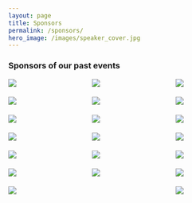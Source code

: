 ```yaml
---
layout: page
title: Sponsors
permalink: /sponsors/
hero_image: /images/speaker_cover.jpg
---
```


### Sponsors of our past events

<style>

.row {
  display: flex;
  flex-direction: row;
  flex-wrap: wrap;
  width: 100%;
}

.column {
  display: flex;
  flex-direction: column;
  flex-basis: 100%;
  flex: 1;
}

img {
	max-width:50%;
	padding-bottom: 20px;
}



</style>

<div class="row">
	<div class="column">
		<img src="../images/Sponsor_logos/ruuvi.jpg">
	    <img src="../images/Sponsor_logos/transferwise.png">
	    <img src="../images/Sponsor_logos/binalyze.png">
	    <img src="../images/Sponsor_logos/ccdcoe.png">
	    <img src="../images/Sponsor_logos/nixu.svg">
	    <img src="../images/Sponsor_logos/cs.png">
	    <img src="../images/Sponsor_logos/disobey.png">
	</div>
	<div class="column">
		<img src="../images/Sponsor_logos/hackerone_logo_gray.png">  
		<img src="../images/Sponsor_logos/rangeforce.png">
	    <img src="../images/Sponsor_logos/Silverskin.png">
	    <img src="../images/Sponsor_logos/gosecure.png">
	    <img src="../images/Sponsor_logos/itkolledz.png">
	    <img src="../images/Sponsor_logos/zone.svg">
	</div>
	<div class="column">
		<img src="../images/Sponsor_logos/KPMGBaltics.png">
	  	<img src="../images/Sponsor_logos/glia.png">
	    <img src="../images/Sponsor_logos/kspace-logo.svg">
	    <img src="../images/Sponsor_logos/tas.png">
	    <img src="../images/Sponsor_logos/vismalogo.svg">
	    <img src="../images/Sponsor_logos/CriptoLogoCropped.png">
	    <img src="../images/Sponsor_logos/moon.jpg">
	</div>
</div>	

